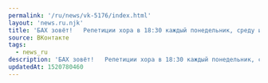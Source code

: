 ```yaml
---
permalink: '/ru/news/vk-5176/index.html'
layout: 'news.ru.njk'
title: 'БАХ зовёт!   Репетиции хора в 18:30 каждый понедельник, среду и четверг. Чтобы вступить в наши…'
source: ВКонтакте
tags:
  - news_ru
description: 'БАХ зовёт!   Репетиции хора в 18:30 каждый понедельник, среду и четверг. Чтобы вступить в наши…'
updatedAt: 1520780460
---
```

